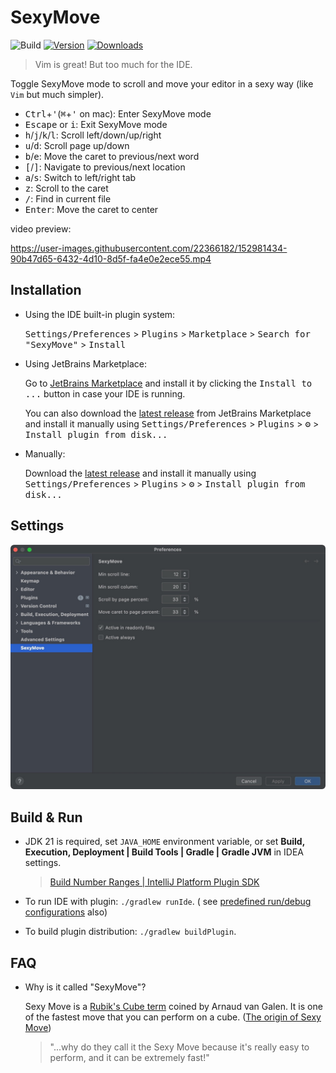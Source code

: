 # SexyMove

![Build](https://github.com/huoguangjin/SexyMove/workflows/Build/badge.svg)
[![Version](https://img.shields.io/jetbrains/plugin/v/18554.svg)](https://plugins.jetbrains.com/plugin/18554)
[![Downloads](https://img.shields.io/jetbrains/plugin/d/18554.svg)](https://plugins.jetbrains.com/plugin/18554)

> Vim is great! But too much for the IDE.

<!-- Plugin description -->
Toggle SexyMove mode to scroll and move your editor in a sexy way (like `Vim` but much simpler).

- <kbd>Ctrl</kbd>+<kbd>'</kbd>(<kbd>⌘</kbd>+<kbd>'</kbd> on mac): Enter SexyMove mode
- <kbd>Escape</kbd> or <kbd>i</kbd>: Exit SexyMove mode
- <kbd>h</kbd>/<kbd>j</kbd>/<kbd>k</kbd>/<kbd>l</kbd>: Scroll left/down/up/right
- <kbd>u</kbd>/<kbd>d</kbd>: Scroll page up/down
- <kbd>b</kbd>/<kbd>e</kbd>: Move the caret to previous/next word
- <kbd>\[</kbd>/<kbd>\]</kbd>: Navigate to previous/next location
- <kbd>a</kbd>/<kbd>s</kbd>: Switch to left/right tab
- <kbd>z</kbd>: Scroll to the caret
- <kbd>/</kbd>: Find in current file
- <kbd>Enter</kbd>: Move the caret to center

<!-- Plugin description end -->


video preview:

https://user-images.githubusercontent.com/22366182/152981434-90b47d65-6432-4d10-8d5f-fa4e0e2ece55.mp4

## Installation

- Using the IDE built-in plugin system:

  <kbd>Settings/Preferences</kbd> > <kbd>Plugins</kbd> > <kbd>Marketplace</kbd> > <kbd>Search for "SexyMove"</kbd> >
  <kbd>Install</kbd>

- Using JetBrains Marketplace:

  Go to [JetBrains Marketplace](https://plugins.jetbrains.com/plugin/MARKETPLACE_ID) and install it by clicking the <kbd>Install to ...</kbd> button in case your IDE is running.

  You can also download the [latest release](https://plugins.jetbrains.com/plugin/MARKETPLACE_ID/versions) from JetBrains Marketplace and install it manually using
  <kbd>Settings/Preferences</kbd> > <kbd>Plugins</kbd> > <kbd>⚙️</kbd> > <kbd>Install plugin from disk...</kbd>

- Manually:

  Download the [latest release](https://github.com/huoguangjin/plugin-template/releases/latest) and install it manually using
  <kbd>Settings/Preferences</kbd> > <kbd>Plugins</kbd> > <kbd>⚙️</kbd> > <kbd>Install plugin from disk...</kbd>

## Settings

![settings](assets/settings.jpg)

## Build & Run

- JDK 21 is required, set `JAVA_HOME` environment variable, or set **Build, Execution, Deployment | Build Tools | Gradle | Gradle JVM** in IDEA settings.
  > [Build Number Ranges | IntelliJ Platform Plugin SDK](https://plugins.jetbrains.com/docs/intellij/build-number-ranges.html#platformVersions)

- To run IDE with plugin: `./gradlew runIde`. (
  see [predefined run/debug configurations](https://github.com/JetBrains/intellij-platform-plugin-template#predefined-rundebug-configurations)
  also)

- To build plugin distribution: `./gradlew buildPlugin`.

## FAQ

- Why is it called "SexyMove"?

  Sexy Move is a [Rubik's Cube term](https://www.speedsolving.com/wiki/index.php/Sexy_Move) coined by Arnaud van Galen.
  It is one of the fastest move that you can perform on a cube.
  ([The origin of Sexy Move](https://youtu.be/EEt3NoW-lhs))
  > "...why do they call it the Sexy Move because it's really easy to perform, and it can be extremely fast!"

